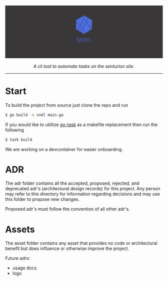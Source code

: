 ![logo](assets/twitter_header_photo_2.png)

<p style="text-align:center">
    <i>
        A cli tool to automate tasks on the senturion site.
    </i>
</p>


---

# Start

To build the project from source just clone the repo and run

```bash
$ go build -o sndl main.go 
```

If you would like to utilitze [go-task](https://taskfile.dev) as a
makefile replacement then run the following

```bash
$ task build
```

We are working on a devcontainer for easier onboarding.

# ADR

The adr folder contains all the accepted, proposed, rejected, and 
deprecated adr's (architectural design records) for this project.
Any person may refer to this directory for information regarding
decisions and may use this folder to propose new changes.

Proposed adr's must follow the convention of all other adr's.

# Assets

The asset folder contains any asset that provides no code or 
architectural benefit but does influence or otherwise improve the
project.

Future adrs:

- usage docs
- logo


